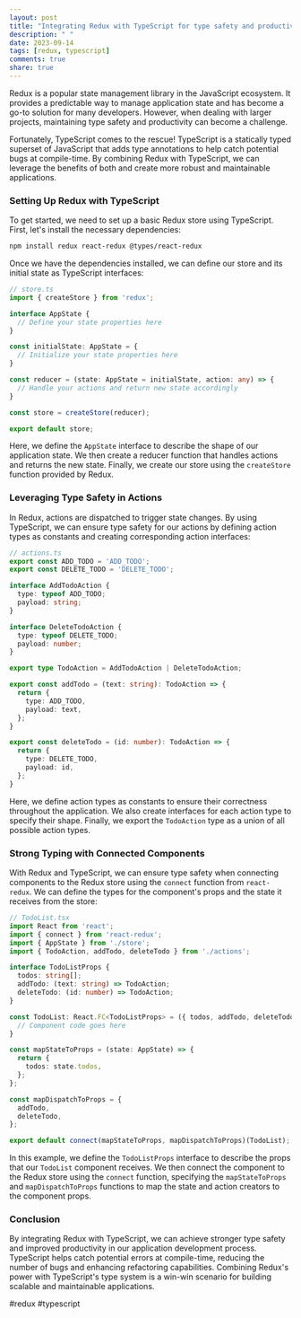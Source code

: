 ```yaml
---
layout: post
title: "Integrating Redux with TypeScript for type safety and productivity"
description: " "
date: 2023-09-14
tags: [redux, typescript]
comments: true
share: true
---
```


Redux is a popular state management library in the JavaScript ecosystem. It provides a predictable way to manage application state and has become a go-to solution for many developers. However, when dealing with larger projects, maintaining type safety and productivity can become a challenge.

Fortunately, TypeScript comes to the rescue! TypeScript is a statically typed superset of JavaScript that adds type annotations to help catch potential bugs at compile-time. By combining Redux with TypeScript, we can leverage the benefits of both and create more robust and maintainable applications.

### Setting Up Redux with TypeScript

To get started, we need to set up a basic Redux store using TypeScript. First, let's install the necessary dependencies:

```bash
npm install redux react-redux @types/react-redux
```

Once we have the dependencies installed, we can define our store and its initial state as TypeScript interfaces:

```typescript
// store.ts
import { createStore } from 'redux';

interface AppState {
  // Define your state properties here
}

const initialState: AppState = {
  // Initialize your state properties here
}

const reducer = (state: AppState = initialState, action: any) => {
  // Handle your actions and return new state accordingly
}

const store = createStore(reducer);

export default store;
```

Here, we define the `AppState` interface to describe the shape of our application state. We then create a reducer function that handles actions and returns the new state. Finally, we create our store using the `createStore` function provided by Redux.

### Leveraging Type Safety in Actions

In Redux, actions are dispatched to trigger state changes. By using TypeScript, we can ensure type safety for our actions by defining action types as constants and creating corresponding action interfaces:

```typescript
// actions.ts
export const ADD_TODO = 'ADD_TODO';
export const DELETE_TODO = 'DELETE_TODO';

interface AddTodoAction {
  type: typeof ADD_TODO;
  payload: string;
}

interface DeleteTodoAction {
  type: typeof DELETE_TODO;
  payload: number;
}

export type TodoAction = AddTodoAction | DeleteTodoAction;

export const addTodo = (text: string): TodoAction => {
  return {
    type: ADD_TODO,
    payload: text,
  };
}

export const deleteTodo = (id: number): TodoAction => {
  return {
    type: DELETE_TODO,
    payload: id,
  };
}
```

Here, we define action types as constants to ensure their correctness throughout the application. We also create interfaces for each action type to specify their shape. Finally, we export the `TodoAction` type as a union of all possible action types.

### Strong Typing with Connected Components

With Redux and TypeScript, we can ensure type safety when connecting components to the Redux store using the `connect` function from `react-redux`. We can define the types for the component's props and the state it receives from the store:

```typescript
// TodoList.tsx
import React from 'react';
import { connect } from 'react-redux';
import { AppState } from './store';
import { TodoAction, addTodo, deleteTodo } from './actions';

interface TodoListProps {
  todos: string[];
  addTodo: (text: string) => TodoAction;
  deleteTodo: (id: number) => TodoAction;
}

const TodoList: React.FC<TodoListProps> = ({ todos, addTodo, deleteTodo }) => {
  // Component code goes here
}

const mapStateToProps = (state: AppState) => {
  return {
    todos: state.todos,
  };
};

const mapDispatchToProps = {
  addTodo,
  deleteTodo,
};

export default connect(mapStateToProps, mapDispatchToProps)(TodoList);
```

In this example, we define the `TodoListProps` interface to describe the props that our `TodoList` component receives. We then connect the component to the Redux store using the `connect` function, specifying the `mapStateToProps` and `mapDispatchToProps` functions to map the state and action creators to the component props.

### Conclusion

By integrating Redux with TypeScript, we can achieve stronger type safety and improved productivity in our application development process. TypeScript helps catch potential errors at compile-time, reducing the number of bugs and enhancing refactoring capabilities. Combining Redux's power with TypeScript's type system is a win-win scenario for building scalable and maintainable applications.

#redux #typescript